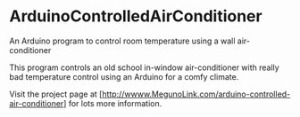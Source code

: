 # ArduinoControlledAirConditioner
An Arduino program to control room temperature using a wall air-conditioner

This program controls an old school in-window air-conditioner with really bad temperature control using an Arduino for a comfy climate. 

Visit the project page at [http://wwww.MegunoLink.com/arduino-controlled-air-conditioner] for lots more information.  



